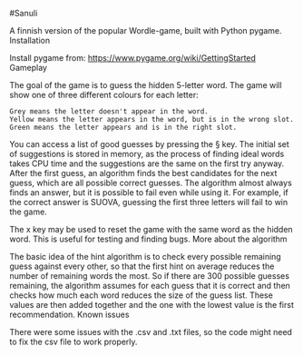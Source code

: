 #Sanuli

A finnish version of the popular Wordle-game, built with Python pygame.
Installation

Install pygame from: https://www.pygame.org/wiki/GettingStarted
Gameplay

The goal of the game is to guess the hidden 5-letter word. The game will show one of three different colours for each letter:

    Grey means the letter doesn't appear in the word.
    Yellow means the letter appears in the word, but is in the wrong slot.
    Green means the letter appears and is in the right slot.

You can access a list of good guesses by pressing the § key. The initial set of suggestions is stored in memory, as the process of finding ideal words takes CPU time and the suggestions are the same on the first try anyway. After the first guess, an algorithm finds the best candidates for the next guess, which are all possible correct guesses. The algorithm almost always finds an answer, but it is possible to fail even while using it. For example, if the correct answer is SUOVA, guessing the first three letters will fail to win the game.

The x key may be used to reset the game with the same word as the hidden word. This is useful for testing and finding bugs.
More about the algorithm

The basic idea of the hint algorithm is to check every possible remaining guess against every other, so that the first hint on average reduces the number of remaining words the most. So if there are 300 possible guesses remaining, the algorithm assumes for each guess that it is correct and then checks how much each word reduces the size of the guess list. These values are then added together and the one with the lowest value is the first recommendation.
Known issues

There were some issues with the .csv and .txt files, so the code might need to fix the csv file to work properly.



